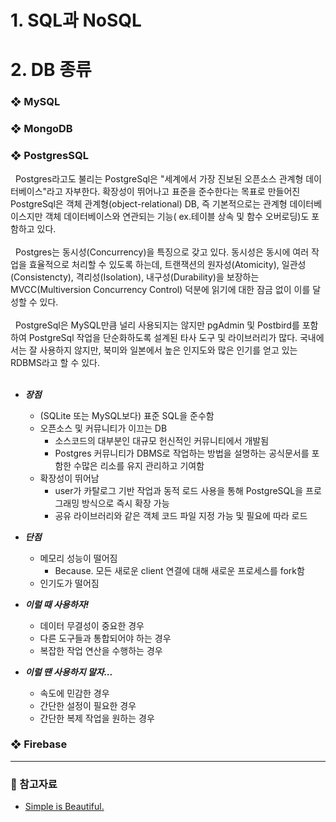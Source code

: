 # 1. SQL과 NoSQL

# 2. DB 종류
### ❖ MySQL

### ❖ MongoDB

### ❖ PostgresSQL
&nbsp; Postgres라고도 불리는 PostgreSql은 "세계에서 가장 진보된 오픈소스 관계형 데이터베이스"라고 자부한다. 확장성이 뛰어나고 표준을 준수한다는 목표로 만들어진 PostgreSql은 객체 관계형(object-relational) DB, 즉 기본적으로는 관계형 데이터베이스지만 객체 데이터베이스와 연관되는 기능( ex.테이블 상속 및 함수 오버로딩)도 포함하고 있다.  
</br>
&nbsp; Postgres는 동시성(Concurrency)을 특징으로 갖고 있다. 동시성은 동시에 여러 작업을 효율적으로 처리할 수 있도록 하는데, 트랜잭션의 원자성(Atomicity), 일관성(Consistencty), 격리성(Isolation), 내구성(Durability)을 보장하는 MVCC(Multiversion Concurrency Control) 덕분에 읽기에 대한 잠금 없이 이를 달성할 수 있다.  
</br>
&nbsp; PostgreSql은 MySQL만큼 널리 사용되지는 않지만 pgAdmin 및 Postbird를 포함하여 PostgreSql 작업을 단순화하도록 설계된 타사 도구 및 라이브러리가 많다. 국내에서는 잘 사용하지 않지만, 북미와 일본에서 높은 인지도와 많은 인기를 얻고 있는 RDBMS라고 할 수 있다.  
</br>  

- ***장점***
    - (SQLite 또는 MySQL보다) 표준 SQL을 준수함
    - 오픈소스 및 커뮤니티가 이끄는 DB
        - 소스코드의 대부분인 대규모 헌신적인 커뮤니티에서 개발됨
        - Postgres 커뮤니티가 DBMS로 작업하는 방법을 설명하는 공식문서를 포함한 수많은 리소를 유지 관리하고 기여함
    - 확장성이 뛰어남
        - user가 카탈로그 기반 작업과 동적 로드 사용을 통해 PostgreSQL을 프로그래밍 방식으로 즉시 확장 가능
        - 공유 라이브러리와 같은 객체 코드 파일 지정 가능 및 필요에 따라 로드  

- ***단점***
    - 메모리 성능이 떨어짐
        - Because. 모든 새로운 client 연결에 대해 새로운 프로세스를 fork함
    - 인기도가 떨어짐  

- ***이럴 때 사용하자!***
    - 데이터 무결성이 중요한 경우
    - 다른 도구들과 통합되어야 하는 경우
    - 복잡한 작업 연산을 수행하는 경우
- ***이럴 땐 사용하지 말자...***
    - 속도에 민감한 경우
    - 간단한 설정이 필요한 경우
    - 간단한 복제 작업을 원하는 경우  
  

### ❖ Firebase


* * *

### 📝 참고자료
- [Simple is Beautiful.](https://smoh.tistory.com/370) 
